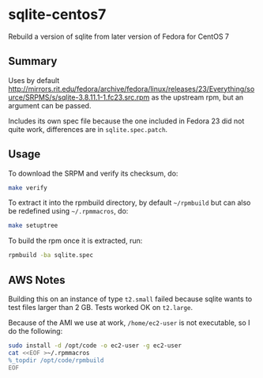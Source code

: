 # sqlite-centos7
Rebuild a version of sqlite from later version of Fedora for CentOS 7

## Summary

Uses by default http://mirrors.rit.edu/fedora/archive/fedora/linux/releases/23/Everything/source/SRPMS/s/sqlite-3.8.11.1-1.fc23.src.rpm 
as the upstream rpm, but an argument can be passed.

Includes its own spec file because the one included in Fedora 23 did not quite work, differences are in `sqlite.spec.patch`.


## Usage

To download the SRPM and verify its checksum, do:

```bash
make verify
```

To extract it into the rpmbuild directory, by default `~/rpmbuild` but can also be redefined using `~/.rpmmacros`, do:

```bash
make setuptree
```

To build the rpm once it is extracted, run:

```bash
rpmbuild -ba sqlite.spec
```

## AWS Notes

Building this on an instance of type `t2.small` failed because sqlite wants to test files larger than 2 GB.
Tests worked OK on `t2.large`.

Because of the AMI we use at work, `/home/ec2-user` is not executable, so I do the following:

```bash
sudo install -d /opt/code -o ec2-user -g ec2-user
cat <<EOF >~/.rpmmacros
%_topdir /opt/code/rpmbuild
EOF
```
